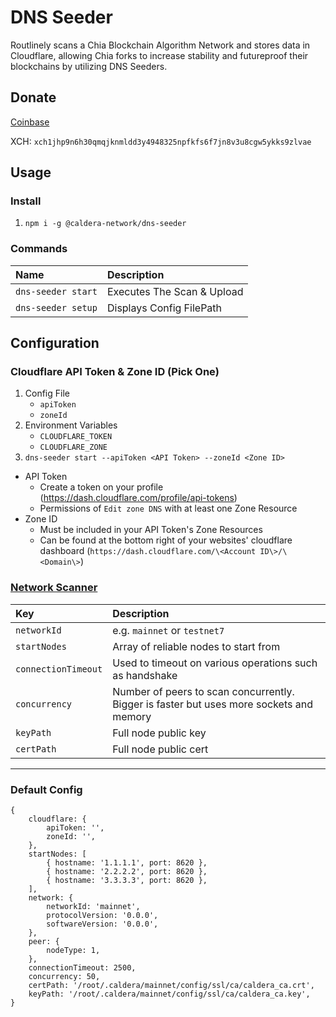 # DNS Seeder

Routlinely scans a Chia Blockchain Algorithm Network and stores data in Cloudflare, allowing Chia forks to increase stability and futureproof their blockchains by utilizing DNS Seeders.

## Donate

[Coinbase](https://commerce.coinbase.com/checkout/5ed151a5-4d24-4dd9-9d1e-8f31648dd271)

XCH: `xch1jhp9n6h30qmqjknmldd3y4948325npfkfs6f7jn8v3u8cgw5ykks9zlvae`

## Usage

### Install

1. `npm i -g @caldera-network/dns-seeder`

### Commands
| Name              | Description |
|:---               | :---        |
| `dns-seeder start` | Executes The Scan & Upload |
| `dns-seeder setup` | Displays Config FilePath |


## Configuration

### Cloudflare API Token & Zone ID (Pick One)

1. Config File
    - `apiToken`
    - `zoneId`
1. Environment Variables
    - `CLOUDFLARE_TOKEN`
    - `CLOUDFLARE_ZONE`
1. `dns-seeder start --apiToken <API Token> --zoneId <Zone ID>`

- API Token
    - Create a token on your profile (https://dash.cloudflare.com/profile/api-tokens)
    - Permissions of `Edit zone DNS` with at least one Zone Resource
- Zone ID
    - Must be included in your API Token's Zone Resources
    - Can be found at the bottom right of your websites' cloudflare dashboard (`https://dash.cloudflare.com/\<Account ID\>/\<Domain\>`)

### [Network Scanner](https://github.com/Caldera-Network/chia-network-scanner#usage)

| Key              | Description |
|:---               | :---        |
| `networkId` | e.g. `mainnet` or `testnet7` |
| `startNodes` | Array of reliable nodes to start from |
| `connectionTimeout` | Used to timeout on various operations such as handshake |
| `concurrency` | Number of peers to scan concurrently. Bigger is faster but uses more sockets and memory |
| `keyPath` | Full node public key |
| `certPath` | Full node public cert |

---

### Default Config
```
{
    cloudflare: {
        apiToken: '',
        zoneId: '',
    },
    startNodes: [
        { hostname: '1.1.1.1', port: 8620 },
        { hostname: '2.2.2.2', port: 8620 },
        { hostname: '3.3.3.3', port: 8620 },
    ],
    network: {
        networkId: 'mainnet',
        protocolVersion: '0.0.0',
        softwareVersion: '0.0.0',
    },
    peer: {
        nodeType: 1,
    },
    connectionTimeout: 2500,
    concurrency: 50,
    certPath: '/root/.caldera/mainnet/config/ssl/ca/caldera_ca.crt',
    keyPath: '/root/.caldera/mainnet/config/ssl/ca/caldera_ca.key',
}
```
